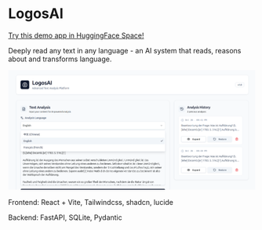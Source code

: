 # LogosAI

[Try this demo app in HuggingFace Space!](https://huggingface.co/spaces/IvanMiao/LogosAI)

Deeply read any text in any language - an AI system that reads, reasons about and transforms language.

![](./pageUI.png)


Frontend: React + Vite, Tailwindcss, shadcn, lucide

Backend: FastAPI, SQLite, Pydantic
